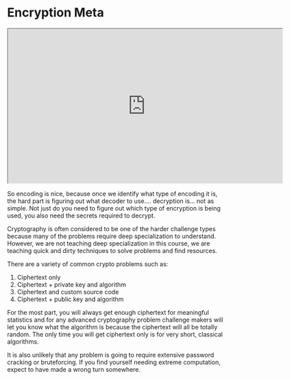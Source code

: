 # Encryption Meta

<iframe allowfullscreen class="fr-draggable" height="360" src="https://www.youtube.com/embed/Z5UgCQ6SavM?wmode=opaque" width="640"></iframe>  

  

So encoding is nice, because once we identify what type of encoding it
is, the hard part is figuring out what decoder to use.... decryption
is... not as simple. Not just do you need to figure out which type of
encryption is being used, you also need the secrets required to decrypt.

Cryptography is often considered to be one of the harder challenge types
because many of the problems require deep specialization to understand.
However, we are not teaching deep specialization in this course, we are
teaching quick and dirty techniques to solve problems and find
resources.

There are a variety of common crypto problems such as:

1.  Ciphertext only
2.  Ciphertext + private key and algorithm
3.  Ciphertext and custom source code
4.  Ciphertext + public key and algorithm

For the most part, you will always get enough ciphertext for meaningful
statistics and for any advanced cryptography problem challenge makers
will let you know what the algorithm is because the ciphertext will all
be totally random. The only time you will get ciphertext only is for
very short, classical algorithms.

It is also unlikely that any problem is going to require extensive
password cracking or bruteforcing. If you find yourself needing extreme
computation, expect to have made a wrong turn somewhere.
